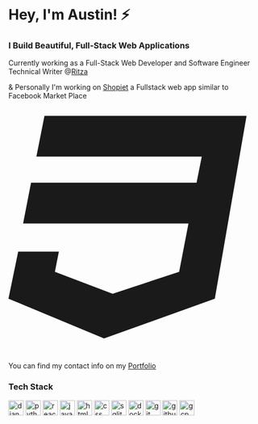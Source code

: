 # Hey, I'm Austin! ⚡

### I Build Beautiful, Full-Stack Web Applications

Currently working as a Full-Stack Web Developer and Software Engineer Technical Writer @[Ritza](https://github.com/ritza-co)

& Personally I'm working on [Shopiet](https://github.com/AustinMaturure/Shopiet) a Fullstack web app similar to Facebook Market Place
<svg aria-hidden="true" focusable="false" data-prefix="fab" data-icon="css3" class="svg-inline--fa fa-css3 " role="img" xmlns="http://www.w3.org/2000/svg" viewBox="0 0 512 512"><path fill="currentColor" d="M480 32l-64 368-223.3 80L0 400l19.6-94.8h82l-8 40.6L210 390.2l134.1-44.4 18.8-97.1H29.5l16-82h333.7l10.5-52.7H56.3l16.3-82H480z"></path></svg>

You can find my contact info on my [Portfolio](https://austinmaturure.netlify.app)

### Tech Stack 

<div align="left">
  <img src="https://skillicons.dev/icons?i=django" height="30" alt="django logo"  />
  <img src="https://skillicons.dev/icons?i=python" height="30" alt="python logo"  />
  <img src="https://skillicons.dev/icons?i=react" height="30" alt="react logo"  />
  <img src="https://skillicons.dev/icons?i=javascript" height="30" alt="javascript logo"  />
  <img src="https://skillicons.dev/icons?i=html" height="30" alt="html logo"  />
  <img src="https://skillicons.dev/icons?i=css" height="30" alt="css logo"  />
  <img src="https://skillicons.dev/icons?i=sqlite" height="30" alt="sqlite logo"  />
  <img src="https://skillicons.dev/icons?i=docker" height="30" alt="docker logo"  />
  <img src="https://skillicons.dev/icons?i=git" height="30" alt="git logo"  />
  <img src="https://skillicons.dev/icons?i=github" height="30" alt="github logo"  />
  <img src="https://skillicons.dev/icons?i=gcp" height="30" alt="gcp logo"  />
</div>

